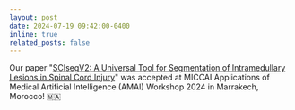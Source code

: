 ```yaml
---
layout: post
date: 2024-07-19 09:42:00-0400
inline: true
related_posts: false
---
```


Our paper "[SCIsegV2: A Universal Tool for Segmentation of Intramedullary Lesions in Spinal Cord Injury](https://arxiv.org/pdf/2407.17265)" was accepted at MICCAI Applications of Medical Artificial Intelligence (AMAI) Workshop 2024 in Marrakech, Morocco! 🇲🇦  
